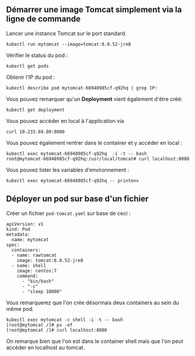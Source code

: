## Démarrer une image Tomcat simplement via la ligne de commande

Lancer une instance Tomcat sur le port standard.

`kubectl run mytomcat --image=tomcat:8.0.52-jre8`

Vérifier le status du pod :

`kubectl get pods`

Obtenir l'IP du pod :

`kubectl describe pod mytomcat-66948985cf-q92hq | grep IP:`

Vous pouvez remarquer qu'un **Deployment** vient également d'être créé:

`kubectl get deployment`

Vous pouvez accéder en local à l'application via 

`curl 10.233.69.80:8080`

Vous pouvez également rentrer dans le container et y accéder en local :

```
kubectl exec mytomcat-66948985cf-q92hq  -i -t -- bash
root@mytomcat-66948985cf-q92hq:/usr/local/tomcat# curl localhost:8080
```

Vous pouvez lister les variables d'environnement :

`kubectl exec mytomcat-66948985cf-q92hq -- printenv`

## Déployer un pod sur base d'un fichier 

Créer un fichier `pod-tomcat.yaml` sur base de ceci :

```
apiVersion: v1
kind: Pod
metadata:
  name: mytomcat
spec:
  containers:
  - name: rawtomcat
    image: tomcat:8.0.52-jre8
  - name: shell
    image: centos:7
    command:
      - "bin/bash"
      - "-c"
      - "sleep 10000"
```

Vous remarquerez que l'on crée désormais deux containers au sein du même pod.

```
kubectl exec mytomcat -c shell -i -t -- bash
[root@mytomcat /]# ps -ef
[root@mytomcat /]# curl localhost:8080
```

On remarque bien que l'on est dans le container shell mais que l'on peut accéder en localhost au tomcat.






